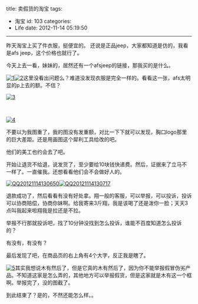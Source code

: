 title: 卖假货的淘宝
tags:
  - 淘宝
id: 103
categories:
  - Life
date: 2012-11-14 05:19:50
---

昨天淘宝上买了件衣服，挺便宜的。 还说是正品jeep，大家都知道是仿的，我看是afs jeep，这个价格也就行了。

今天上去一看，妹妹的，居然还有一个afsjeep的链接，那我买的是什么。

[![](http://7xnueu.com1.z0.glb.clouddn.com/2012/11/12.png "1")](http://7xnueu.com1.z0.glb.clouddn.com/2012/11/12.png)[![](http://7xnueu.com1.z0.glb.clouddn.com/2012/11/22.png "2")](http://7xnueu.com1.z0.glb.clouddn.com/2012/11/22.png)这里没看出问题么？难道没发现衣服是完全一样的。看看这一张，afs太明显的p上去的额。不信？

[![](http://7xnueu.com1.z0.glb.clouddn.com/2012/11/32.png "3")](http://7xnueu.com1.z0.glb.clouddn.com/2012/11/32.png)

&nbsp;

[![](http://7xnueu.com1.z0.glb.clouddn.com/2012/11/42.png "4")](http://7xnueu.com1.z0.glb.clouddn.com/2012/11/42.png)

不要以为我图重了，我的图没有发重额，对比一下下就可以发现，胸口logo那里的巨大差距。还是用画图这个犀利工具给改的吧。

他们的美工也约会去了吧。

开始让退货不给退，说发货了，至少要给10块钱快递费。然后，证据来了立马不一样了。一直催我。还想看看他们会不会做好人的。

[![](http://7xnueu.com1.z0.glb.clouddn.com/2012/11/QQ20121114130650.png "QQ20121114130650")](http://7xnueu.com1.z0.glb.clouddn.com/2012/11/QQ20121114130650.png)[![](http://7xnueu.com1.z0.glb.clouddn.com/2012/11/QQ20121114130717.png "QQ20121114130717")](http://7xnueu.com1.z0.glb.clouddn.com/2012/11/QQ20121114130717.png)

退款成功了，然后看看有没有好处拿。翔一般的客服，可以举报，可以投诉，投诉可以协商赔偿，协商你妹啊。给我寄来3斤翔，我是该喝了还是泼你一脸；天天3点叫我起来啦翔我是拉还是不拉。

举报不行那就投诉吧，找了10分钟没找到怎么投诉，谁能不百度知道怎么投诉的？

有没有，有没有？

最后发现了吧，在商品页的右上角有4个大字，反正我是瞎了。

[![](http://7xnueu.com1.z0.glb.clouddn.com/2012/11/53.png "5")](http://7xnueu.com1.z0.glb.clouddn.com/2012/11/53.png)其实我想说木有然后了，但是它真的木有然后了，因为你不能举报假冒伪劣产品。不知道这家是怎么弄的，其他地方可以举报假货，但是这家就是木有这一个框啊。举报完了，没的图截了。

到此结束了？是的，不然还能怎么样。。

&nbsp;